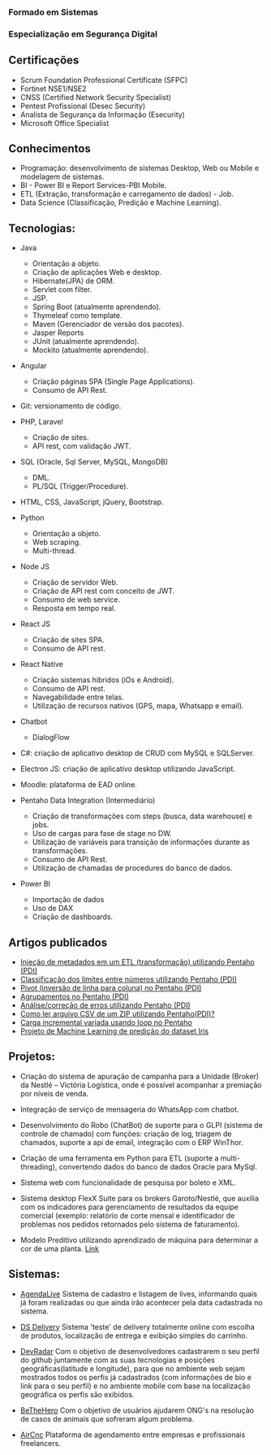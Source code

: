 ### Formado em Sistemas
### Especialização em Segurança Digital

## Certificações
* Scrum Foundation Professional Certificate (SFPC)
* Fortinet NSE1/NSE2
* CNSS (Certified Network Security Specialist)
* Pentest Profissional (Desec Security)
* Analista de Segurança da Informação (Esecurity)
* Microsoft Office Specialist

## Conhecimentos
* Programação: desenvolvimento de sistemas Desktop, Web ou Mobile e modelagem de sistemas.
* BI - Power BI e Report Services-PBI Mobile.
* ETL (Extração, transformação e carregamento de dados) - Job.
* Data Science (Classificação, Predição e Machine Learning).

## Tecnologias:
* Java
	- Orientação a objeto.
	- Criação de aplicações Web e desktop.
	- Hibernate(JPA) de ORM.
	- Servlet com filter.
	- JSP.
	- Spring Boot (atualmente aprendendo).
	- Thymeleaf como template.
	- Maven (Gerenciador de versão dos pacotes).
	- Jasper Reports
	- JUnit (atualmente aprendendo).
	- Mockito (atualmente aprendendo).
* Angular
	- Criação páginas SPA (Single Page Applications).
	- Consumo de API Rest.
* Git: versionamento de código.
* PHP, Laravel
	- Criação de sites.
	- API rest, com validação JWT.
* SQL (Oracle, Sql Server, MySQL, MongoDB)
	- DML.
	- PL/SQL (Trigger/Procedure).
* HTML, CSS, JavaScript, jQuery, Bootstrap.
* Python
	- Orientação a objeto.
	- Web scraping.
	- Multi-thread.
* Node JS
	- Criação de servidor Web.
	- Criação de API rest com conceito de JWT.
	- Consumo de web service.
	- Resposta em tempo real.
* React JS
	- Criação de sites SPA.
	- Consumo de API rest.
* React Native
	- Criação sistemas hibridos (iOs e Android).
	- Consumo de API rest.
	- Navegabilidade entre telas.
	- Utilização de recursos nativos (GPS, mapa, Whatsapp e email).
* Chatbot
	- DialogFlow
	
* C#: criação de aplicativo desktop de CRUD com MySQL e SQLServer.
* Electron JS: criação de aplicativo desktop utilizando JavaScript.
* Moodle: plataforma de EAD online.
* Pentaho Data Integration (Intermediário)
	- Criação de transformações com steps (busca, data warehouse) e jobs.
	- Uso de cargas para fase de stage no DW.
	- Utilização de variáveis para transição de informações durante as transformações.
	- Consumo de API Rest.
	- Utilização de chamadas de procedures do banco de dados.
* Power BI
	- Importação de dados
	- Uso de DAX
	- Criação de dashboards.

## Artigos publicados
* [Injeção de metadados em um ETL (transformação) utilizando Pentaho (PDI)](https://www.linkedin.com/pulse/inje%C3%A7%C3%A3o-de-metadados-em-um-etl-transforma%C3%A7%C3%A3o-pentaho-pdi-da-cruz/)
* [Classificação dos limites entre números utilizando Pentaho (PDI)](https://www.linkedin.com/pulse/classifica%C3%A7%C3%A3o-dos-limites-entre-n%C3%BAmeros-utilizando-pentaho-da-cruz/)
* [Pivot (inversão de linha para coluna) no Pentaho (PDI)](https://www.linkedin.com/pulse/pivot-inverter-linha-para-coluna-pentaho-pdi-matheus-da-cruz/)
* [Agrupamentos no Pentaho (PDI)](https://www.linkedin.com/pulse/agrupamentos-pentaho-pdi-matheus-da-cruz/)
* [Análise/correção de erros utilizando Pentaho (PDI)](https://www.linkedin.com/pulse/an%C3%A1lisecorre%C3%A7%C3%A3o-de-erros-utilizando-pentaho-pdi-matheus-da-cruz/)
* [Como ler arquivo CSV de um ZIP utilizando Pentaho(PDI)?](https://www.linkedin.com/pulse/como-ler-arquivo-csv-de-um-zip-utilizando-pentahopdi-matheus-da-cruz/)
* [Carga incremental variada usando loop no Pentaho](https://www.linkedin.com/pulse/pentaho-carga-incremental-variada-usando-loop-matheus-da-cruz/)
* [Projeto de Machine Learning de predição do dataset Iris](https://github.com/Matheuscruztj/Projeto-IRIS)

## Projetos:
* Criação do sistema de apuração de campanha para a Unidade (Broker) da Nestlé – Victória Logística, onde é possível acompanhar a premiação por níveis de venda.

* Integração de serviço de mensageria do WhatsApp com chatbot.

* Desenvolvimento do Robo (ChatBot) de suporte para o GLPI (sistema de controle de chamado) com funções: criação de log, triagem de chamados, suporte a api de email, integração com o ERP WinThor.

* Criação de uma ferramenta em Python para ETL (suporte a multi-threading), convertendo dados do banco de dados Oracle para MySql.

* Sistema web com funcionalidade de pesquisa por boleto e XML.

* Sistema desktop FlexX Suite para os brokers Garoto/Nestlé, que auxilia com os indicadores para gerenciamento de resultados da equipe comercial (exemplo: relatório de corte mensal e identificador de problemas nos pedidos retornados pelo sistema de faturamento).

* Modelo Preditivo utilizando aprendizado de máquina para determinar a cor de uma planta. [Link](https://github.com/Matheuscruztj/Projeto-IRIS/)

## Sistemas:
* [AgendaLive](https://github.com/Matheuscruztj/AgendaLive)
Sistema de cadastro e listagem de lives, informando quais já foram realizadas ou que ainda irão acontecer pela data cadastrada no sistema.

* [DS Delivery](https://github.com/Matheuscruztj/DS_Delivery)
Sistema 'teste' de delivery totalmente online com escolha de produtos, localização de entrega e exibição simples do carrinho.

* [DevRadar](https://github.com/Matheuscruztj/Semana_Omnistack_10/blob/master/README.md)
Com o objetivo de desenvolvedores cadastrarem o seu perfil do github juntamente com as suas tecnologias e posições geográficas(latitude e longitude), para que no ambiente web sejam mostrados todos os perfis já cadastrados (com informações de bio e link para o seu perfil) e no ambiente mobile com base na localização geográfica os perfis são exibidos.

* [BeTheHero](https://github.com/Matheuscruztj/Semana_Omnistack_11/)
Com o objetivo de usuários ajudarem ONG's na resolução de casos de animais que sofreram algum problema.

* [AirCnc](https://github.com/Matheuscruztj/Semana_Omnistack_9/)
Plataforma de agendamento entre empresas e profissionais freelancers.
